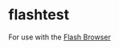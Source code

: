 # flashtest
For use with the [Flash Browser](https://github.com/radubirsan/FlashBrowser "FlashBrowser")
